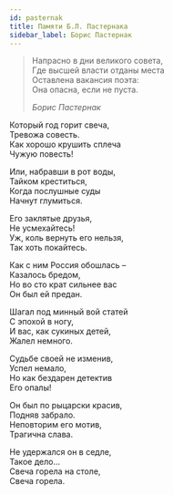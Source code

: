 ```yaml
---
id: pasternak
title: Памяти Б.Л. Пастернака
sidebar_label: Борис Пастернак
---
```


> Напрасно в дни великого совета,\
> Где высшей власти отданы места\
> Оставлена вакансия поэта:\
> Она опасна, если не пуста.
>
> _Борис Пастернак_

Который год горит свеча,\
Тревожа совесть.\
Как хорошо крушить сплеча\
Чужую повесть!

Или, набравши в рот воды,\
Тайком креститься,\
Когда послушные суды\
Начнут глумиться.

Его заклятые друзья,\
Не усмехайтесь!\
Уж, коль вернуть его нельзя,\
Так хоть покайтесь.

Как с ним Россия обошлась –\
Казалось бредом,\
Но во сто крат сильнее вас\
Он был ей предан.

Шагал под минный вой статей\
С эпохой в ногу,\
И вас, как сукиных детей,\
Жалел немного.

Судьбе своей не изменив,\
Успел немало,\
Но как бездарен детектив\
Его опалы!

Он был по рыцарски красив,\
Подняв забрало.\
Неповторим его мотив,\
Трагична слава.

Не удержался он в седле,\
Такое дело...\
Свеча горела на столе,\
Свеча горела.

